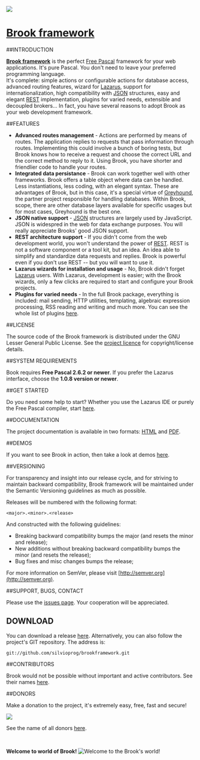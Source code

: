 <a href="http://brookframework.org/"><img src="http://brookframework.org/assets/img/brook-big-icon.png"></a>

# [Brook framework](http://brookframework.org)

##INTRODUCTION

**[Brook framework](http://brookframework.org)** is the perfect [Free Pascal](http://freepascal.org/) framework for your web applications. It's pure Pascal. You don't need to leave your preferred programming language.<br>
It's complete: simple actions or configurable actions for database access, advanced routing features, wizard for [Lazarus](http://lazarus.freepascal.org), support for internationalization, high compatibility with [JSON](http://json.org) structures, easy and elegant [REST](http://en.wikipedia.org/wiki/Representational_state_transfer) implementation, plugins for varied needs, extensible and decoupled brokers... In fact, you have several reasons to adopt Brook as your web development framework.

##FEATURES

* **Advanced routes management** - Actions are performed by means of routes. The application replies to requests that pass information through routes. Implementing this could involve a bunch of boring tests, but Brook knows how to receive a request and choose the correct URL and the correct method to reply to it. Using Brook, you have shorter and friendlier code to handle your routes.
* **Integrated data persistance** - Brook can work together well with other frameworks. Brook offers a table object where data can be handled. Less instantiations, less coding, with an elegant syntax. These are advantages of Brook, but in this case, it's a special virtue of [Greyhound](https://github.com/mdbs99/Greyhound), the partner project responsible for handling databases. Within Brook, scope, there are other database layers available for specific usages but for most cases, Greyhound is the best one.
* **JSON native support** - [JSON](http://json.org) structures are largely used by JavaScript. JSON is widespred in the web for data exchange purposes. You will really appreciate Brooks' good JSON support.
* **REST architecture support** - If you didn't come from the web development world, you won't understand the power of [REST](http://en.wikipedia.org/wiki/Representational_state_transfer). REST is not a software component or a tool kit, but an idea. An idea able to simplify and standardize data requests and replies. Brook is powerful even if you don't use REST -- but you will want to use it.
* **Lazarus wizards for installation and usage** - No, Brook didn't forget [Lazarus](http://www.lazarus.freepascal.org) users. With Lazarus, development is easier; with the Brook wizards, only a few clicks are required to start and configure your Brook projects.
* **Plugins for varied needs** - In the full Brook package, everything is included: mail sending, HTTP utilities, templating, algebraic expression processing, RSS reading and writing and much more. You can see the whole list of plugins [here](https://github.com/silvioprog).

##LICENSE

The source code of the Brook framework is distributed under the GNU Lesser General Public License. See the [project licence](https://github.com/silvioprog/brookframework/blob/master/LICENSE.txt) for copyright/license details.

##SYSTEM REQUIREMENTS

Book requires **Free Pascal 2.6.2 or newer**. If you prefer the Lazarus interface, choose the **1.0.8 version or newer**.

##GET STARTED

Do you need some help to start? Whether you use the Lazarus IDE or purely the Free Pascal compiler, start [here](http://brookframework.org/get-started.html).

##DOCUMENTATION

The project documentation is available in two formats: [HTML](http://docs.brookframework.org) and [PDF](http://docs.brookframework.org/brookframework-ref.pdf).

##DEMOS

If you want to see Brook in action, then take a look at demos [here](http://brookframework.org/demos.html).

##VERSIONING

For transparency and insight into our release cycle, and for striving to maintain backward compatibility, Brook framework will be maintained under the Semantic Versioning guidelines as much as possible.

Releases will be numbered with the following format:

`<major>.<minor>.<release>`

And constructed with the following guidelines:

* Breaking backward compatibility bumps the major (and resets the minor and release);
* New additions without breaking backward compatibility bumps the minor (and resets the release);
* Bug fixes and misc changes bumps the release;

For more information on SemVer, please visit [http://semver.org](http://semver.org).

##SUPPORT, BUGS, CONTACT

Please use the [issues page](https://github.com/silvioprog/brookframework/issues). Your cooperation will be appreciated.

## DOWNLOAD

You can download a release [here](http://brookframework.org/download/release.bf). Alternatively, you can also follow the project's GIT repository. The address is:

`git://github.com/silvioprog/brookframework.git`

##CONTRIBUTORS

Brook would not be possible without important and active contributors. See their names [here](https://github.com/silvioprog/brookframework/blob/master/CONTRIBUTORS.txt).

##DONORS

Make a donation to the project, it's extremely easy, free, fast and secure!

<a href="https://www.paypal.com/cgi-bin/webscr?cmd=_donations&business=GE9VT768TLP74&lc=GB&item_name=Brook%20framework&item_number=brookframework&currency_code=USD&bn=PP%2dDonationsBF%3abtn_donateCC_LG%2egif%3aNonHosted">
  <img src="https://www.paypalobjects.com/en_US/GB/i/btn/btn_donateCC_LG.gif">
</a>

See the name of all donors [here](https://github.com/silvioprog/brookframework/blob/master/DONORS.txt).

<br>

**Welcome to world of Brook!** ![Welcome to the Brook's world!](http://l.yimg.com/us.yimg.com/i/mesg/emoticons7/113.gif)
